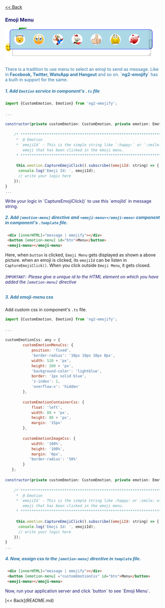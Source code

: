 [<< Back](README.md)
### <p style="color: #191970;"> Emoji Menu</p> 
![alt snapshot](./menu-selector.png)
<p  style="color: #2874A6;">There is a tradition to use menu to select an emoji to send as message. Like in <b>Facebook, Twitter, WatsApp and  Hangout</b> and so on. <b>`ng2-emojify`</b> has a built-in support for the same.</p>

##### <p style="color: #2874A6;"> 1. Add `Emotion` service in component's `.ts` file</p>
```js
import {CustomEmotion, Emotion} from 'ng2-emojify';

...

constructor(private customEmotion: CustomEmotion, private emotion: Emotion) {

    /* ************************************************************************
     *  @ Emotion
     * `emojiId` - This is the simple string like `:happy:` or `:smile:` of the
        emoji that has been clicked in the emoji menu.
     * ************************************************************************/
     
     this.emotion.CaptureEmojiClick().subscribe((emojiId: string) => {
      console.log('Emoji Id: ', emojiId);
      // write your logic here
    });
}
...
```

<p style="color:#191970;">Write your logic in `CaptureEmojiClick()` to use this `emojiId` in message string.</p>

##### <p style="color: #2874A6;"> 2. Add `[emotion-menu]` directive and `<emoji-menu></emoji-menu>` component in component's `.template` file.</p>
```html
 <div [innerHTML]="message | emojify"></div>
 <button [emotion-menu] id="btn">Menu</button>
 <emoji-menu></emoji-menu>
```
Here, when `button` is clicked, `Emoji Menu` gets displayed as shown a above picture. when an emoji is clicked,  its `emojiId` can be listen in `CaptureEmojiClick()`. When you click outside `Emoji Menu`, it gets closed.

###### <p style="color: #191970;"> `IMPORTANT:` Please give a unique id to the HTML element on which you have added the `[emotion-menu]` directive </p>

##### <p style="color: #2874A6;"> 3. Add emoji-menu css</p>

Add custom css in component's `.ts` file.

```js
import {CustomEmotion, Emotion} from 'ng2-emojify';

...

customEmotionCss: any = {
        customEmotionMenuCss: {
            position: 'fixed',
            'border-radius': '10px 10px 10px 0px',
            width: 520 + 'px',
            height: 200 + 'px',
            'background-color': 'lightblue',
            border: '1px solid blue',
            'z-index': 1,
            'overflow-x': 'hidden'
        },

        customEmotionContainerCss: {
            float: 'left',
            width: 80 + 'px',
            height: 80 + 'px',
            margin: '15px'
        },
        
        customEmotionImageCss: {
            width: '100%',
            height: '100%',
            margin: '0px',
           'border-radius': '50%'
        }
   };

constructor(private customEmotion: CustomEmotion, private emotion: Emotion) {

    /* **********************************************************************
     *  @ Emotion
     * `emojiId` - This is the simple string like :happy: or :smile: of the
        emoji that has been clicked in the emoji menu.
     * **********************************************************************/
     
     this.emotion.CaptureEmojiClick().subscribe((emojiId: string) => {
      console.log('Emoji Id: ', emojiId);
      // write your logic here
    });
}
...
```

##### <p style="color: #2874A6;"> 4. Now, assign css to the `[emotion-menu]` directive in `template` file.</p>

```html
 <div [innerHTML]="message | emojify"></div>
 <button [emotion-menu] ="customEmotionCss" id="btn">Menu</button>
 <emoji-menu></emoji-menu>
```

 <p style="color:#191970;"> Now, run your application server and click `button` to see `Emoji Menu`.</p>
[<< Back](README.md)